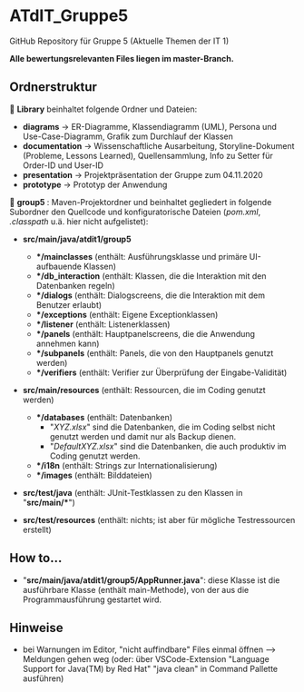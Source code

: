 # ATdIT_Gruppe5

GitHub Repository für Gruppe 5 (Aktuelle Themen der IT 1)

**Alle bewertungsrelevanten Files liegen im master-Branch.**

## Ordnerstruktur

&#x1F4D8; **Library** beinhaltet folgende Ordner und Dateien:

- **diagrams** &rarr; ER-Diagramme, Klassendiagramm (UML), Persona und Use-Case-Diagramm, Grafik zum Durchlauf der Klassen
- **documentation** &rarr; Wissenschaftliche Ausarbeitung, Storyline-Dokument (Probleme, Lessons Learned), Quellensammlung, Info zu Setter für Order-ID und User-ID
- **presentation** &rarr; Projektpräsentation der Gruppe zum 04.11.2020
- **prototype** &rarr; Prototyp der Anwendung

&#x1F4D8; **group5** : Maven-Projektordner und beinhaltet gegliedert in folgende Subordner den Quellcode und konfiguratorische Dateien (_pom.xml_, _.classpath_ u.ä. hier nicht aufgelistet):

- **src/main/java/atdit1/group5**

  - **\*/mainclasses** (enthält: Ausführungsklasse und primäre UI-aufbauende Klassen)
  - **\*/db_interaction** (enthält: Klassen, die die Interaktion mit den Datenbanken regeln)
  - **\*/dialogs** (enthält: Dialogscreens, die die Interaktion mit dem Benutzer erlaubt)
  - **\*/exceptions** (enthält: Eigene Exceptionklassen)
  - **\*/listener** (enthält: Listenerklassen)
  - **\*/panels** (enthält: Hauptpanelscreens, die die Anwendung annehmen kann)
  - **\*/subpanels** (enthält: Panels, die von den Hauptpanels genutzt werden)
  - **\*/verifiers** (enthält: Verifier zur Überprüfung der Eingabe-Validität)
    &nbsp;

- **src/main/resources** (enthält: Ressourcen, die im Coding genutzt werden)

  - **\*/databases** (enthält: Datenbanken)
    - "_XYZ.xlsx_" sind die Datenbanken, die im Coding selbst nicht genutzt werden und damit nur als Backup dienen.
    - "_DefaultXYZ.xlsx_" sind die Datenbanken, die auch produktiv im Coding genutzt werden.
  - **\*/i18n** (enthält: Strings zur Internationalisierung)
  - **\*/images** (enthält: Bilddateien)
    &nbsp;

- **src/test/java** (enthält: JUnit-Testklassen zu den Klassen in "**src/main/\***")
  &nbsp;

- **src/test/resources** (enthält: nichts; ist aber für mögliche Testressourcen erstellt)
  &nbsp;

## How to...

- "**src/main/java/atdit1/group5/AppRunner.java**": diese Klasse ist die ausführbare Klasse (enthält main-Methode), von der aus die Programmausführung gestartet wird.

## Hinweise

- bei Warnungen im Editor, "nicht auffindbare" Files einmal öffnen --> Meldungen gehen weg (oder: über VSCode-Extension "Language Support for Java(TM) by Red Hat" "java clean" in Command Pallette ausführen)
